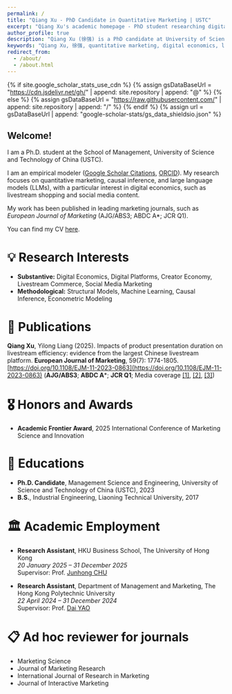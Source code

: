 ```yaml
---
permalink: /
title: "Qiang Xu - PhD Candidate in Quantitative Marketing | USTC"
excerpt: "Qiang Xu's academic homepage - PhD student researching digital economics, livestream commerce, and quantitative marketing at USTC"
author_profile: true
description: "Qiang Xu (徐强) is a PhD candidate at University of Science and Technology of China (USTC), specializing in quantitative marketing, digital economics, livestream shopping, causal inference, and machine learning. Published in European Journal of Marketing (AJG/ABS3, ABDC A*)."
keywords: "Qiang Xu, 徐强, quantitative marketing, digital economics, livestream shopping, causal inference, machine learning, USTC, University of Science and Technology of China, European Journal of Marketing, marketing research, digital platforms, creator economy"
redirect_from: 
  - /about/
  - /about.html
---
```

{% if site.google_scholar_stats_use_cdn %}
{% assign gsDataBaseUrl = "https://cdn.jsdelivr.net/gh/" | append: site.repository | append: "@" %}
{% else %}
{% assign gsDataBaseUrl = "https://raw.githubusercontent.com/" | append: site.repository | append: "/" %}
{% endif %}
{% assign url = gsDataBaseUrl | append: "google-scholar-stats/gs_data_shieldsio.json" %}

<span class='anchor' id='about-me'></span>
## Welcome!  
I am a Ph.D. student at the School of Management, University of Science and Technology of China (USTC).  

I am an empirical modeler ([Google Scholar Citations](https://scholar.google.com/citations?user=43woAHgAAAAJ&hl=en), [ORCID](https://orcid.org/0009-0000-1249-1300)). My research focuses on quantitative marketing, causal inference, and large language models (LLMs), with a particular interest in digital economics, such as livestream shopping and social media content.  

My work has been published in leading marketing journals, such as *European Journal of Marketing* (AJG/ABS3; ABDC A*; JCR Q1).  

You can find my CV [here](https://xuqiang.github.io/files/CV_XuQiang.pdf).

<span class='anchor' id='research-interests'></span>
# 💡 Research Interests
- **Substantive:** Digital Economics, Digital Platforms, Creator Economy, Livestream Commerce, Social Media Marketing  
- **Methodological:** Structural Models, Machine Learning, Causal Inference, Econometric Modeling  

<span class='anchor' id='publications'></span>
# 📝 Publications 
**Qiang Xu**, Yilong Liang (2025). Impacts of product presentation duration on livestream efficiency: evidence from the largest Chinese livestream platform. **European Journal of Marketing**, 59(7): 1774-1805. [https://doi.org/10.1108/EJM-11-2023-0863](https://doi.org/10.1108/EJM-11-2023-0863) (**AJG/ABS3**; **ABDC A***; **JCR Q1**; Media coverage [[1]](https://mp.weixin.qq.com/s/NhP_8jsa5BseeM_-qpP9kw), [[2]](https://mp.weixin.qq.com/s/7YSBkoparxdSQB2AKeBgqQ), [[3]](https://mp.weixin.qq.com/s/QRsyqvs8iSof-M8nwEfRxQ))

<span class='anchor' id='honors-and-awards'></span>
# 🎖 Honors and Awards
- **Academic Frontier Award**, 2025 International Conference of Marketing Science and Innovation

<span class='anchor' id='educations'></span>
# 📖 Educations
- **Ph.D. Candidate**, Management Science and Engineering, University of Science and Technology of China (USTC), 2023  
- **B.S.**, Industrial Engineering, Liaoning Technical University, 2017

<span class='anchor' id='academic-employment'></span>
# 🏛️ Academic Employment
- **Research Assistant**, HKU Business School, The University of Hong Kong  
  *20 January 2025 – 31 December 2025*  
  Supervisor: Prof. [Junhong CHU](https://www.chujunhong.com/)
  
- **Research Assistant**, Department of Management and Marketing, The Hong Kong Polytechnic University  
  *22 April 2024 – 31 December 2024*  
  Supervisor: Prof. [Dai YAO](https://mounttai.github.io/)  

<span class='anchor' id='journal-reviewer'></span>
# 📋 Ad hoc reviewer for journals
- Marketing Science 
- Journal of Marketing Research 
- International Journal of Research in Marketing 
- Journal of Interactive Marketing
